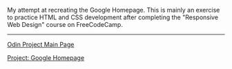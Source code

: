My attempt at recreating the Google Homepage. This is mainly an exercise to practice HTML and CSS development after completing the "Responsive Web Design" course on FreeCodeCamp.

---

[Odin Project Main Page](https://www.theodinproject.com/)

[Project: Google Homepage](https://www.theodinproject.com/paths/foundations/courses/foundations/lessons/html-css)